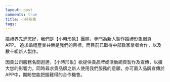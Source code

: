 ```yaml
---
layout: post
comments: true
title: 小時形象
tags: 
---
```

婚禮界先進您好，我們是【小時形象】團隊，專門為新人製作婚禮形象網頁 APP。
追求婚禮產業共榮是我們的目標，而目前已取得中部數家業者合作，以及數十組新人製作。

因貴公司服務名聞遐邇，【小時形象】欲提供貴品牌或活動網頁製作及宣傳，以擴大您的影響力。同時尋求貴品牌之新人使用我們服務的意願，亦可置入品牌宣傳於APP中，期盼您能把握難得的合作機會。


